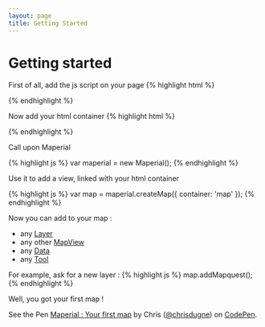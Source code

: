 ```yaml
---
layout: page
title: Getting Started
---
```


# Getting started
First of all, add the js script on your page
{% highlight html %}
<script src="http://static.maperial.com/js/maperial.js" type="text/javascript"></script>
{% endhighlight %}

Now add your html container
{% highlight html %}
<div id="map"></div>
{% endhighlight %}

Call upon Maperial

{% highlight js %}
var maperial = new Maperial();
{% endhighlight %}

Use it to add a view, linked with your html container

{% highlight js %}
var map = maperial.createMap({
    container: 'map'
});
{% endhighlight %}

Now you can add to your map :

- any [Layer](/concepts#layers)
- any other [MapView](./concepts.md#mapview)
- any [Data](/concepts#data)
- any [Tool](/concepts#tools)

For example, ask for a new layer :
{% highlight js %}
map.addMapquest();
{% endhighlight %}

Well, you got your first map !

<p data-height="450" data-theme-id="10317" data-slug-hash="yyyYVr" data-default-tab="result" data-user="chrisdugne" class='codepen'>See the Pen <a href='http://codepen.io/chrisdugne/pen/yyyYVr/'>Maperial : Your first map</a> by Chris (<a href='http://codepen.io/chrisdugne'>@chrisdugne</a>) on <a href='http://codepen.io'>CodePen</a>.</p>
<script async src="//assets.codepen.io/assets/embed/ei.js"></script>
